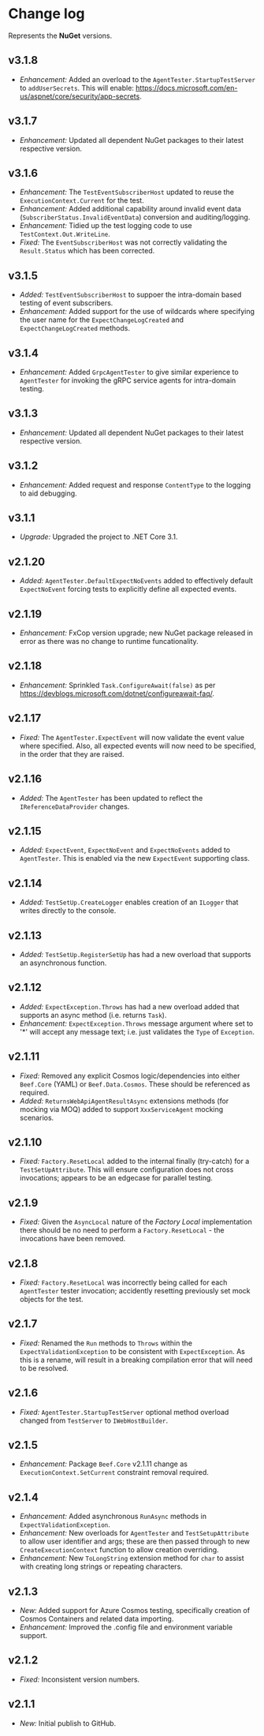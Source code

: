 ﻿# Change log

Represents the **NuGet** versions.

## v3.1.8
- *Enhancement:* Added an overload to the `AgentTester.StartupTestServer` to `addUserSecrets`. This will enable: https://docs.microsoft.com/en-us/aspnet/core/security/app-secrets.

## v3.1.7
- *Enhancement:* Updated all dependent NuGet packages to their latest respective version.

## v3.1.6
- *Enhancement:* The `TestEventSubscriberHost` updated to reuse the `ExecutionContext.Current` for the test.
- *Enhancement:* Added additional capability around invalid event data (`SubscriberStatus.InvalidEventData`) conversion and auditing/logging.
- *Enhancement:* Tidied up the test logging code to use `TestContext.Out.WriteLine`.
- *Fixed:* The `EventSubscriberHost` was not correctly validating the `Result.Status` which has been corrected.

## v3.1.5
- *Added:* `TestEventSubscriberHost` to suppoer the intra-domain based testing of event subscribers.
- *Enhancement:* Added support for the use of wildcards where specifying the user name for the `ExpectChangeLogCreated` and `ExpectChangeLogCreated` methods.

## v3.1.4
- *Enhancement:* Added `GrpcAgentTester` to give similar experience to `AgentTester` for invoking the gRPC service agents for intra-domain testing.

## v3.1.3
- *Enhancement:* Updated all dependent NuGet packages to their latest respective version.

## v3.1.2
- *Enhancement:* Added request and response `ContentType` to the logging to aid debugging.

## v3.1.1
- *Upgrade:* Upgraded the project to .NET Core 3.1.

## v2.1.20
- *Added:* `AgentTester.DefaultExpectNoEvents` added to effectively default `ExpectNoEvent` forcing tests to explicitly define all expected events.

## v2.1.19
- *Enhancement:* FxCop version upgrade; new NuGet package released in error as there was no change to runtime funcationality.

## v2.1.18
- *Enhancement:* Sprinkled `Task.ConfigureAwait(false)` as per https://devblogs.microsoft.com/dotnet/configureawait-faq/.

## v2.1.17
- *Fixed:* The `AgentTester.ExpectEvent` will now validate the event value where specified. Also, all expected events will now need to be specified, in the order that they are raised.

## v2.1.16
- *Added:* The `AgentTester` has been updated to reflect the `IReferenceDataProvider` changes.

## v2.1.15
- *Added:* `ExpectEvent`, `ExpectNoEvent` and `ExpectNoEvents` added to `AgentTester`. This is enabled via the new `ExpectEvent` supporting class.

## v2.1.14
- *Added:* `TestSetUp.CreateLogger` enables creation of an `ILogger` that writes directly to the console.

## v2.1.13
- *Added:* `TestSetUp.RegisterSetUp` has had a new overload that supports an asynchronous function.

## v2.1.12
- *Added:* `ExpectException.Throws` has had a new overload added that supports an async method (i.e. returns `Task`).
- *Enhancement:* `ExpectException.Throws` message argument where set to '*' will accept any message text; i.e. just validates the `Type` of `Exception`. 

## v2.1.11
- *Fixed:* Removed any explicit Cosmos logic/dependencies into either `Beef.Core` (YAML) or `Beef.Data.Cosmos`. These should be referenced as required.
- *Added:* `ReturnsWebApiAgentResultAsync` extensions methods (for mocking via MOQ) added to support `XxxServiceAgent` mocking scenarios.

## v2.1.10
- *Fixed:* `Factory.ResetLocal` added to the internal finally (try-catch) for a `TestSetUpAttribute`. This will ensure configuration does not cross invocations; appears to be an edgecase for parallel testing.

## v2.1.9
- *Fixed:* Given the `AsyncLocal` nature of the _Factory Local_ implementation there should be no need to perform a `Factory.ResetLocal` - the invocations have been removed.

## v2.1.8
- *Fixed:* `Factory.ResetLocal` was incorrectly being called for each `AgentTester` tester invocation; accidently resetting previously set mock objects for the test.

## v2.1.7
- *Fixed:* Renamed the `Run` methods to `Throws` within the `ExpectValidationException` to be consistent with `ExpectException`. As this is a rename, will result in a breaking compilation error that will need to be resolved.

## v2.1.6
- *Fixed:* `AgentTester.StartupTestServer` optional method overload changed from `TestServer` to `IWebHostBuilder`.

## v2.1.5
- *Enhancement:* Package `Beef.Core` v2.1.11 change as `ExecutionContext.SetCurrent` constraint removal required.

## v2.1.4
- *Enhancement:* Added asynchronous `RunAsync` methods in `ExpectValidationException`.
- *Enhancement:* New overloads for `AgentTester` and `TestSetupAttribute` to allow user identifier and args; these are then passed through to new `CreateExecutionContext` function to allow creation overriding. 
- *Enhancement:* New `ToLongString` extension method for `char` to assist with creating long strings or repeating characters. 

## v2.1.3
- *New:* Added support for Azure Cosmos testing, specifically creation of Cosmos Containers and related data importing.
- *Enhancement:* Improved the .config file and environment variable support.

## v2.1.2
- *Fixed:* Inconsistent version numbers.

## v2.1.1
- *New:* Initial publish to GitHub.
